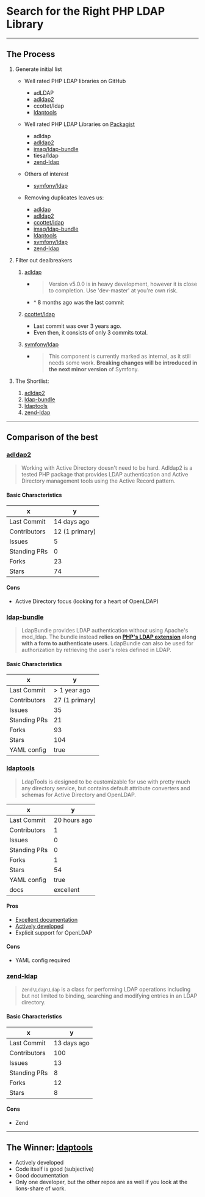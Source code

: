 # Search for the Right PHP LDAP Library

---

## The Process

1.  Generate initial list

    -   Well rated PHP LDAP libraries on GitHub

        -   adLDAP
        -   [adldap2][]
        -   ccottet/ldap
        -   [ldaptools][]

    -   Well rated PHP LDAP Libraries on [Packagist](https://packagist.org/search/?q=ldap)

        -   adldap
        -   [adldap2][]
        -   [imag/ldap-bundle][ldap-bundle]
        -   tiesa/ldap
        -   [zend-ldap][]

    -   Others of interest

        -   [symfony/ldap][]

    -   Removing duplicates leaves us:

        -   [adldap](https://github.com/adldap/adldap)
        -   [adldap2][]
        -   [ccottet/ldap](https://github.com/ccottet/ldap)
        -   [imag/ldap-bundle][ldap-bundle]
        -   [ldaptools][]
        -   [symfony/ldap][]
        -   [zend-ldap][]

1.  Filter out dealbreakers

    1.  [adldap](https://github.com/adldap/adldap)

        -   > Version v5.0.0 is in heavy development, however it is close to completion. Use 'dev-master' at you're own risk.
        -   ^ 8 months ago was the last commit

    1.  [ccottet/ldap](https://github.com/ccottet/ldap)

        -   Last commit was over 3 years ago.
        -   Even then, it consists of only 3 commits total.

    1.  [symfony/ldap][]

        -   > This component is currently marked as internal, as it still needs some work. **Breaking changes will be introduced in the next minor version** of Symfony.


1.  The Shortlist:

    1.  [adldap2][]
    1.  [ldap-bundle][]
    1.  [ldaptools][]
    1.  [zend-ldap][]

---

## Comparison of the best

### [adldap2][]

> Working with Active Directory doesn't need to be hard. Adldap2 is a tested PHP package that provides LDAP authentication and Active Directory management tools using the Active Record pattern.

#### Basic Characteristics

| x            | y              |
|--------------|----------------|
| Last Commit  | 14 days ago    |
| Contributors | 12 (1 primary) |
| Issues       | 5              |
| Standing PRs | 0              |
| Forks        | 23             |
| Stars        | 74             |

#### Cons

-   Active Directory focus (looking for a heart of OpenLDAP)

### [ldap-bundle][]

> LdapBundle provides LDAP authentication without using Apache's mod_ldap. The bundle instead **relies on [PHP's LDAP extension](http://php.net/manual/en/book.ldap.php) along with a form to authenticate users**. LdapBundle can also be used for authorization by retrieving the user's roles defined in LDAP.

#### Basic Characteristics

| x            | y              |
|--------------|----------------|
| Last Commit  | > 1 year ago   |
| Contributors | 27 (1 primary) |
| Issues       | 35             |
| Standing PRs | 21             |
| Forks        | 93             |
| Stars        | 104            |
| YAML config  | true           |

### [ldaptools][]

> LdapTools is designed to be customizable for use with pretty much any directory service, but contains default attribute converters and schemas for Active Directory and OpenLDAP.

| x            | y            |
|--------------|--------------|
| Last Commit  | 20 hours ago |
| Contributors | 1            |
| Issues       | 0            |
| Standing PRs | 0            |
| Forks        | 1            |
| Stars        | 54           |
| YAML config  | true         |
| docs         | excellent    |

#### Pros

-   [Excellent documentation](http://www.phpldaptools.com)
-   [Actively developed](https://github.com/ldaptools/ldaptools/commits/master)
-   Explicit support for OpenLDAP

#### Cons

-   YAML config required

### [zend-ldap][]

> `Zend\Ldap\Ldap` is a class for performing LDAP operations including but not limited to binding, searching and modifying entries in an LDAP directory.

#### Basic Characteristics

| x            | y           |
|--------------|-------------|
| Last Commit  | 13 days ago |
| Contributors | 100         |
| Issues       | 13          |
| Standing PRs | 8           |
| Forks        | 12          |
| Stars        | 8           |

#### Cons

-   Zend

---

## The Winner: [ldaptools][]

-   Actively developed
-   Code itself is good (subjective)
-   Good documentation
-   Only one developer, but the other repos are as well if you look at the lions-share of work.

[adldap2]: https://github.com/adldap2/adldap2           "AdLDAP2"
[ldap-bundle]: https://github.com/BorisMorel/LdapBundle "LDAP Bundle"
[ldaptools]: https://github.com/ldaptools/ldaptools     "LDAP Tools"
[symfony/ldap]: https://github.com/symfony/ldap         "Symphony LDAP"
[zend-ldap]: https://github.com/zendframework/zend-ldap "Zend LDAP"
